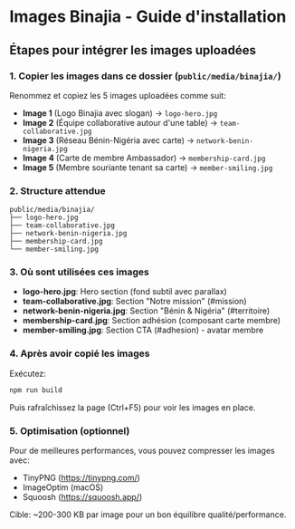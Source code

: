 # Images Binajia - Guide d'installation

## Étapes pour intégrer les images uploadées

### 1. Copier les images dans ce dossier (`public/media/binajia/`)

Renommez et copiez les 5 images uploadées comme suit:

- **Image 1** (Logo Binajia avec slogan) → `logo-hero.jpg`
- **Image 2** (Équipe collaborative autour d'une table) → `team-collaborative.jpg`
- **Image 3** (Réseau Bénin-Nigéria avec carte) → `network-benin-nigeria.jpg`
- **Image 4** (Carte de membre Ambassador) → `membership-card.jpg`
- **Image 5** (Membre souriante tenant sa carte) → `member-smiling.jpg`

### 2. Structure attendue

```
public/media/binajia/
├── logo-hero.jpg
├── team-collaborative.jpg
├── network-benin-nigeria.jpg
├── membership-card.jpg
└── member-smiling.jpg
```

### 3. Où sont utilisées ces images

- **logo-hero.jpg**: Hero section (fond subtil avec parallax)
- **team-collaborative.jpg**: Section "Notre mission" (#mission)
- **network-benin-nigeria.jpg**: Section "Bénin & Nigéria" (#territoire)
- **membership-card.jpg**: Section adhésion (composant carte membre)
- **member-smiling.jpg**: Section CTA (#adhesion) - avatar membre

### 4. Après avoir copié les images

Exécutez:
```bash
npm run build
```

Puis rafraîchissez la page (Ctrl+F5) pour voir les images en place.

### 5. Optimisation (optionnel)

Pour de meilleures performances, vous pouvez compresser les images avec:
- TinyPNG (https://tinypng.com/)
- ImageOptim (macOS)
- Squoosh (https://squoosh.app/)

Cible: ~200-300 KB par image pour un bon équilibre qualité/performance.
